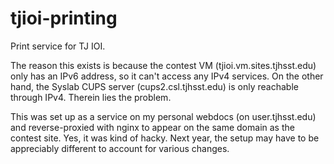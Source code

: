 # tjioi-printing

Print service for TJ IOI.

The reason this exists is because the contest VM (tjioi.vm.sites.tjhsst.edu) only has an IPv6 address, so it can't access any IPv4 services. On the other hand, the Syslab CUPS server (cups2.csl.tjhsst.edu) is only reachable through IPv4. Therein lies the problem.

This was set up as a service on my personal webdocs (on user.tjhsst.edu) and reverse-proxied with nginx to appear on the same domain as the contest site. Yes, it was kind of hacky. Next year, the setup may have to be appreciably different to account for various changes.
